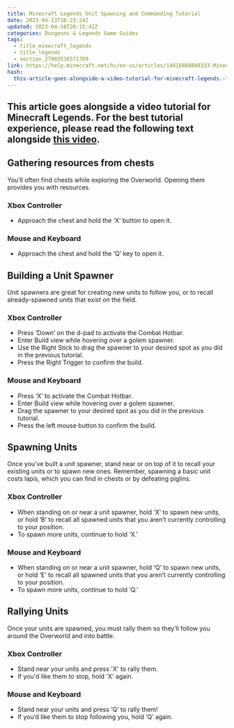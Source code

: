 ```yaml
---
title: Minecraft Legends Unit Spawning and Commanding Tutorial
date: 2023-04-13T16:23:24Z
updated: 2023-04-18T20:15:42Z
categories: Dungeons & Legends Game Guides
tags:
  - title_minecraft_legends
  - title_legends
  - section_27983516571789
link: https://help.minecraft.net/hc/en-us/articles/14816888808333-Minecraft-Legends-Unit-Spawning-and-Commanding-Tutorial
hash:
  this-article-goes-alongside-a-video-tutorial-for-minecraft-legends.-for-the-best-tutorial-experience-please-read-the-following-text-alongside-this-video.: this-article-goes-alongside-a-video-tutorial-for-minecraft-legends-for-the-best-tutorial-experience-please-read-the-following-text-alongside-this-video
---
```


## This article goes alongside a video tutorial for Minecraft Legends. For the best tutorial experience, please read the following text alongside **[this video](https://youtu.be/6v9gQhOARsc)**. 

## Gathering resources from chests

You’ll often find chests while exploring the Overworld. Opening them provides you with resources.

### Xbox Controller

- Approach the chest and hold the ‘X’ button to open it.

### Mouse and Keyboard

- Approach the chest and hold the ‘Q’ key to open it.

## Building a Unit Spawner

Unit spawners are great for creating new units to follow you, or to recall already-spawned units that exist on the field.

### Xbox Controller

- Press ‘Down’ on the d-pad to activate the Combat Hotbar.
- Enter Build view while hovering over a golem spawner.
- Use the Right Stick to drag the spawner to your desired spot as you did in the previous tutorial.
- Press the Right Trigger to confirm the build.

### Mouse and Keyboard

- Press ‘X’ to activate the Combat Hotbar.
- Enter Build view while hovering over a golem spawner.
- Drag the spawner to your desired spot as you did in the previous tutorial.
- Press the left mouse button to confirm the build.

## Spawning Units

Once you’ve built a unit spawner, stand near or on top of it to recall your existing units or to spawn new ones. Remember, spawning a basic unit costs lapis, which you can find in chests or by defeating piglins.

### Xbox Controller

- When standing on or near a unit spawner, hold ‘X’ to spawn new units, or hold ‘B’ to recall all spawned units that you aren’t currently controlling to your position.
- To spawn more units, continue to hold ‘X.’

### Mouse and Keyboard

- When standing on or near a unit spawner, hold ‘Q’ to spawn new units, or hold ‘E’ to recall all spawned units that you aren’t currently controlling to your position.
- To spawn more units, continue to hold ‘Q.’

## Rallying Units

Once your units are spawned, you must rally them so they’ll follow you around the Overworld and into battle.

### Xbox Controller

- Stand near your units and press 'X' to rally them.
- If you'd like them to stop, hold 'X' again.

### Mouse and Keyboard

- Stand near your units and press ‘Q’ to rally them!
- If you’d like them to stop following you, hold ‘Q’ again.
